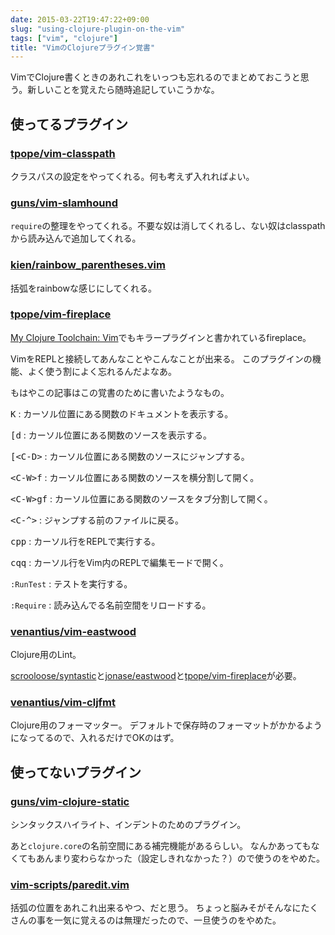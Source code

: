 ```yaml
---
date: 2015-03-22T19:47:22+09:00
slug: "using-clojure-plugin-on-the-vim"
tags: ["vim", "clojure"]
title: "VimのClojureプラグイン覚書"
---
```


VimでClojure書くときのあれこれをいっつも忘れるのでまとめておこうと思う。新しいことを覚えたら随時追記していこうかな。

## 使ってるプラグイン

### [tpope/vim-classpath](https://github.com/tpope/vim-classpath)

クラスパスの設定をやってくれる。何も考えず入れればよい。

### [guns/vim-slamhound](https://github.com/guns/vim-slamhound)

`require`の整理をやってくれる。不要な奴は消してくれるし、ない奴はclasspathから読み込んで追加してくれる。

### [kien/rainbow_parentheses.vim](https://github.com/kien/rainbow_parentheses.vim)

括弧をrainbowな感じにしてくれる。

### [tpope/vim-fireplace](https://github.com/tpope/vim-fireplace)

[My Clojure Toolchain: Vim](http://blog.venanti.us/clojure-vim/)でもキラープラグインと書かれているfireplace。

VimをREPLと接続してあんなことやこんなことが出来る。
このプラグインの機能、よく使う割によく忘れるんだよなあ。

もはやこの記事はこの覚書のために書いたようなもの。

<kbd>K</kbd> : カーソル位置にある関数のドキュメントを表示する。

<kbd>\[d</kbd> : カーソル位置にある関数のソースを表示する。

<kbd>\[\<C-D\></kbd> : カーソル位置にある関数のソースにジャンプする。

<kbd>\<C-W\>f</kbd> : カーソル位置にある関数のソースを横分割して開く。

<kbd>\<C-W\>gf</kbd> : カーソル位置にある関数のソースをタブ分割して開く。

<kbd>\<C-^\></kbd> : ジャンプする前のファイルに戻る。

<kbd>cpp</kbd> : カーソル行をREPLで実行する。

<kbd>cqq</kbd> : カーソル行をVim内のREPLで編集モードで開く。

`:RunTest` : テストを実行する。

`:Require` : 読み込んでる名前空間をリロードする。

### [venantius/vim-eastwood](https://github.com/venantius/vim-eastwood)

Clojure用のLint。

[scrooloose/syntastic](https://github.com/scrooloose/syntastic)と[jonase/eastwood](https://github.com/jonase/eastwood)と[tpope/vim-fireplace](https://github.com/tpope/vim-fireplace)が必要。

### [venantius/vim-cljfmt](https://github.com/venantius/vim-cljfmt)

Clojure用のフォーマッター。
デフォルトで保存時のフォーマットがかかるようになってるので、入れるだけでOKのはず。

## 使ってないプラグイン

### [guns/vim-clojure-static](https://github.com/guns/vim-clojure-static)

シンタックスハイライト、インデントのためのプラグイン。

あと`clojure.core`の名前空間にある補完機能があるらしい。
なんかあってもなくてもあんまり変わらなかった（設定しきれなかった？）ので使うのをやめた。

### [vim-scripts/paredit.vim](https://github.com/vim-scripts/paredit.vim)

括弧の位置をあれこれ出来るやつ、だと思う。
ちょっと脳みそがそんなにたくさんの事を一気に覚えるのは無理だったので、一旦使うのをやめた。

